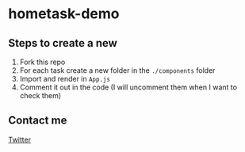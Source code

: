 # hometask-demo

## Steps to create a new
1. Fork this repo
2. For each task create a new folder in the `./components` folder
3. Import and render in `App.js`
4. Comment it out in the code (I will uncomment them when I want to check them)

## Contact me

[Twitter](https://twitter.com/rotimi_best)